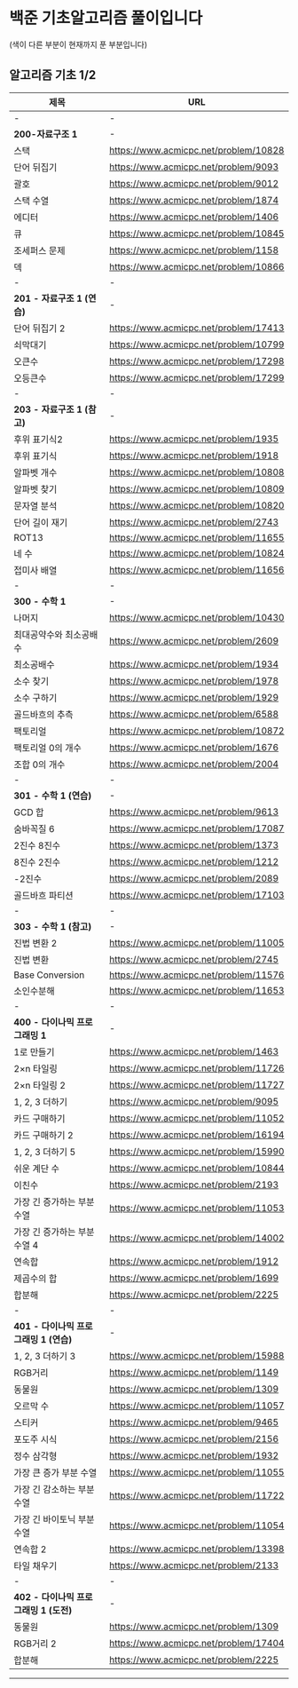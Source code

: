 # 백준 기초알고리즘 풀이입니다

(색이 다른 부분이 현재까지 푼 부분입니다)

## 알고리즘 기초 1/2

| 제목                                   | URL                                   |
| -------------------------------------- | ------------------------------------- |
| -                                      | -                                     |
| **200-자료구조 1**                     | -                                     |
| 스택                                   | https://www.acmicpc.net/problem/10828 |
| 단어 뒤집기                            | https://www.acmicpc.net/problem/9093  |
| 괄호                                   | https://www.acmicpc.net/problem/9012  |
| 스택 수열                              | https://www.acmicpc.net/problem/1874  |
| 에디터                                 | https://www.acmicpc.net/problem/1406  |
| 큐                                     | https://www.acmicpc.net/problem/10845 |
| 조세퍼스 문제                          | https://www.acmicpc.net/problem/1158  |
| 덱                                     | https://www.acmicpc.net/problem/10866 |
| -                                      | -                                     |
| **201 - 자료구조 1 (연습)**            | -                                     |
| 단어 뒤집기 2                          | https://www.acmicpc.net/problem/17413 |
| 쇠막대기                               | https://www.acmicpc.net/problem/10799 |
| 오큰수                                 | https://www.acmicpc.net/problem/17298 |
| 오등큰수                               | https://www.acmicpc.net/problem/17299 |
| -                                      | -                                     |
| **203 - 자료구조 1 (참고)**            | -                                     |
| 후위 표기식2                           | https://www.acmicpc.net/problem/1935  |
| 후위 표기식                            | https://www.acmicpc.net/problem/1918  |
| 알파벳 개수                            | https://www.acmicpc.net/problem/10808 |
| 알파벳 찾기                            | https://www.acmicpc.net/problem/10809 |
| 문자열 분석                            | https://www.acmicpc.net/problem/10820 |
| 단어 길이 재기                         | https://www.acmicpc.net/problem/2743  |
| ROT13                                  | https://www.acmicpc.net/problem/11655 |
| 네 수                                  | https://www.acmicpc.net/problem/10824 |
| 접미사 배열                            | https://www.acmicpc.net/problem/11656 |
| -                                      | -                                     |
| **300 - 수학 1**                       | -                                     |
| 나머지                                 | https://www.acmicpc.net/problem/10430 |
| 최대공약수와 최소공배수                | https://www.acmicpc.net/problem/2609  |
| 최소공배수                             | https://www.acmicpc.net/problem/1934  |
| 소수 찾기                              | https://www.acmicpc.net/problem/1978  |
| 소수 구하기                            | https://www.acmicpc.net/problem/1929  |
| 골드바흐의 추측                        | https://www.acmicpc.net/problem/6588  |
| 팩토리얼                               | https://www.acmicpc.net/problem/10872 |
| 팩토리얼 0의 개수                      | https://www.acmicpc.net/problem/1676  |
| 조합 0의 개수                          | https://www.acmicpc.net/problem/2004  |
| -                                      | -                                     |
| **301 - 수학 1 (연습)**                | -                                     |
| GCD 합                                 | https://www.acmicpc.net/problem/9613  |
| 숨바꼭질 6                             | https://www.acmicpc.net/problem/17087 |
| 2진수 8진수                            | https://www.acmicpc.net/problem/1373  |
| 8진수 2진수                            | https://www.acmicpc.net/problem/1212  |
| -2진수                                 | https://www.acmicpc.net/problem/2089  |
| 골드바흐 파티션                        | https://www.acmicpc.net/problem/17103 |
| -                                      | -                                     |
| **303 - 수학 1 (참고)**                | -                                     |
| 진법 변환 2                            | https://www.acmicpc.net/problem/11005 |
| 진법 변환                              | https://www.acmicpc.net/problem/2745  |
| Base Conversion                        | https://www.acmicpc.net/problem/11576 |
| 소인수분해                             | https://www.acmicpc.net/problem/11653 |
| -                                      | -                                     |
| **400 - 다이나믹 프로그래밍 1**        | -                                     |
| 1로 만들기                             | https://www.acmicpc.net/problem/1463  |
| 2×n 타일링                             | https://www.acmicpc.net/problem/11726 |
| 2×n 타일링 2                           | https://www.acmicpc.net/problem/11727 |
| 1, 2, 3 더하기                         | https://www.acmicpc.net/problem/9095  |
| 카드 구매하기                          | https://www.acmicpc.net/problem/11052 |
| 카드 구매하기 2                        | https://www.acmicpc.net/problem/16194 |
| 1, 2, 3 더하기 5                       | https://www.acmicpc.net/problem/15990 |
| 쉬운 계단 수                           | https://www.acmicpc.net/problem/10844 |
| 이친수                                 | https://www.acmicpc.net/problem/2193  |
| 가장 긴 증가하는 부분 수열             | https://www.acmicpc.net/problem/11053 |
| 가장 긴 증가하는 부분 수열 4           | https://www.acmicpc.net/problem/14002 |
| 연속합                                 | https://www.acmicpc.net/problem/1912  |
| 제곱수의 합                            | https://www.acmicpc.net/problem/1699  |
| 합분해                                 | https://www.acmicpc.net/problem/2225  |
| -                                      | -                                     |
| **401 - 다이나믹 프로그래밍 1 (연습)** | -                                     |
| 1, 2, 3 더하기 3                       | https://www.acmicpc.net/problem/15988 |
| RGB거리                                | https://www.acmicpc.net/problem/1149  |
| 동물원                                 | https://www.acmicpc.net/problem/1309  |
| 오르막 수                              | https://www.acmicpc.net/problem/11057 |
| 스티커                                 | https://www.acmicpc.net/problem/9465  |
| 포도주 시식                            | https://www.acmicpc.net/problem/2156  |
| 정수 삼각형                            | https://www.acmicpc.net/problem/1932  |
| 가장 큰 증가 부분 수열                 | https://www.acmicpc.net/problem/11055 |
| 가장 긴 감소하는 부분 수열             | https://www.acmicpc.net/problem/11722 |
| 가장 긴 바이토닉 부분 수열             | https://www.acmicpc.net/problem/11054 |
| 연속합 2                               | https://www.acmicpc.net/problem/13398 |
| 타일 채우기                            | https://www.acmicpc.net/problem/2133  |
| -                                      | -                                     |
| **402 - 다이나믹 프로그래밍 1 (도전)** | -                                     |
| 동물원                                 | https://www.acmicpc.net/problem/1309  |
| RGB거리 2                              | https://www.acmicpc.net/problem/17404 |
| 합분해                                 | https://www.acmicpc.net/problem/2225  |

---
